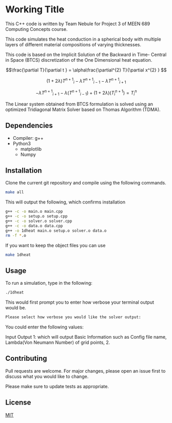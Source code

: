 # Working Title
This C++ code is written by Team Nebule for Project 3 of MEEN 689 Computing Concepts course.

This code simulates the heat conduction in a spherical body with multiple layers of different material compositions of varying thicknesses.

This code is based on the Implicit Solution of the Backward in Time- Central in Space (BTCS) discretization of the One Dimensional heat equation.

$$\frac{\partial T}{\partial t } = \alpha\frac{\partial^{2} T}{\partial x^{2} } $$

$$ (1 + 2\lambda){T^{n+1}}_{i} - \lambda{T^{n+1}}_{i-1} - \lambda{T^{n+1}}_{i+1}   $$ 

$$ -\lambda{T^{n+1}}_{i+1} - \lambda({T^{n+1}}_{i-1}) + (1 + 2\lambda)(T^{n+1}_{i}) = T^{n}_{i} $$

The Linear system obtained from BTCS formulation is solved using an optimized Tridiagonal Matrix Solver based on Thomas Algorithm (TDMA).

  
## Dependencies

- Compiler: g++
- Python3
  - matplotlib
  - Numpy

## Installation

Clone the current git repository and compile using the following commands.
```bash
make all
```
This will output the following, which confirms installation
```bash
g++ -c -o main.o main.cpp
g++ -c -o setup.o setup.cpp
g++ -c -o solver.o solver.cpp
g++ -c -o data.o data.cpp
g++ -o 1dheat main.o setup.o solver.o data.o
rm -f *.o
```
If you want to keep the object files you can use
```bash
make 1dheat
```
## Usage
To run a simulation, type in the following:
```bash
./1dheat
```
This would first prompt you to enter how verbose your terminal output would be.
```bash
Please select how verbose you would like the solver output:
```
You could enter the following values:


Input Output
1: which will output  Basic Information such as Config file name, Lambda(Von Neumann Number) of grid points, 
2. 




## Contributing

Pull requests are welcome. For major changes, please open an issue first
to discuss what you would like to change.

Please make sure to update tests as appropriate.

## License

[MIT](https://choosealicense.com/licenses/mit/)
